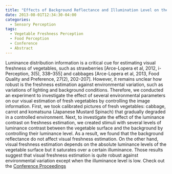 ```yaml
---
title: "Effects of Background Reflectance and Illumination Level on the Estimated Freshness of Vegetables"
date: 2013-08-01T12:34:30-04:00
categories:
  - Sensory Perception
tags:
  - Vegetable Freshness Perception
  - Food Perception
  - Conference
  - Abstract
---
```


Luminance distribution information is a critical cue for estimating visual freshness of vegetables, such
as strawberries [Arce-Lopera et al, 2012, i-Perception, 3(5), 338–355] and cabbages [Arce-Lopera et al,
2013, Food Quality and Preference, 27(2), 202–207]. However, it remains unclear how robust is the
freshness estimation against environmental variation, such as variations of lighting and background
conditions. Therefore, we conducted an experiment to investigate the effect of several environmental
parameters on our visual estimation of fresh vegetables by controlling the image information. First, we
took calibrated pictures of fresh vegetables: cabbage, carrot and komatsuna (Japanese Mustard Spinach)
that gradually degraded in a controlled environment. Next, to investigate the effect of the luminance
contrast on freshness estimation, we created stimuli with several levels of luminance contrast between
the vegetable surface and the background by controlling their luminance level. As a result, we found
that the background reflectance do not affect visual freshness estimation. On the other hand, visual
freshness estimation depends on the absolute luminance levels of the vegetable surface but it saturates
over a certain illuminance. Those results suggest that visual freshness estimation is quite robust against
environmental variation except when the illuminance level is low. 
Check out the [Conference Proceedings][URL] 

[URL]:   https://journals.sagepub.com/toc/peca/42/1_suppl